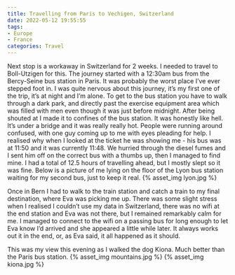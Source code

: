 ```yaml
---
title: Travelling from Paris to Vechigen, Switzerland
date: 2022-05-12 19:55:55
tags:
- Europe
- France
categories: Travel
---
```

Next stop is a workaway in Switzerland for 2 weeks. I needed to travel to Boll-Utzigen for this. The journey started with a 12:30am bus from the Bercy-Seine bus station in Paris. It was probably the worst place I’ve ever stepped foot in. I was quite nervous about this journey, it’s my first one of the trip, it’s at night and I’m alone. To get to the bus station you have to walk through a dark park, and directly past the exercise equipment area which was filled with men even though it was just before midnight. After being shouted at I made it to confines of the bus station. It was honestly like hell. It’s under a bridge and it was really really hot. People were running around confused, with one guy coming up to me with eyes pleading for help. I realised why when I looked at the ticket he was showing me - his bus was at 11:50 and it was currently 11:48. We hurried through the diesel fumes and I sent him off on the correct bus with a thumbs up, then I managed to find mine. I had a total of 12.5 hours of travelling ahead, but I mostly slept so it was fine. Below is a picture of me lying on the floor of the Lyon bus station waiting for my second bus, just to keep it real. 
{% asset_img lyon.jpg %}

Once in Bern I had to walk to the train station and catch a train to my final destination, where Eva was picking me up. There was some slight stress when I realised I couldn’t use my data in Switzerland, there was no wifi at the end station and Eva was not there, but I remained remarkably calm for me. I managed to connect to the wifi on a passing bus for long enough to let Eva know I’d arrived and she appeared a little while later. It always works out it in the end, or, as Eva said, it all happened as it should.

This was my view this evening as I walked the dog Kiona. Much better than the Paris bus station.
{% asset_img mountains.jpg %}
{% asset_img kiona.jpg %}